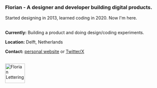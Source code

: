 <h3>Florian - A designer and developer building digital products.</h3>
Started designing in 2013, learned coding in 2020. Now I'm here.
<br /><br />

**Currently:** Building a product and doing design/coding experiments.

**Location:** Delft, Netherlands

**Contact:** [personal website](https://floriankiem.com/) or [Twitter/X](https://x.com/flornkm/)

<br />

<img src="https://github.com/flornkm/flornkm/assets/92092993/b5a49150-459d-4eb5-a1e6-a0e9850c02b0" alt="Florian Lettering" height="64" />
